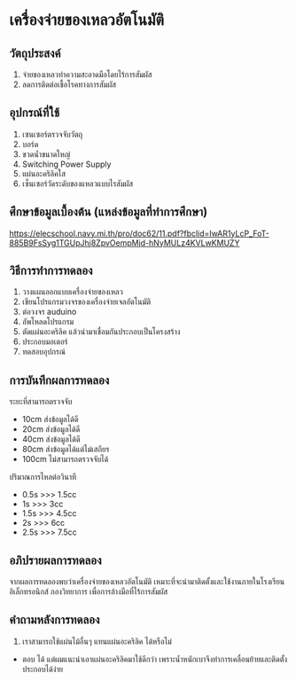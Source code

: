 #  เครื่องจ่ายของเหลวอัตโนมัติ

## วัตถุประสงค์
1. จ่ายของเหลวทำความสะอาดมือโดยไร้การสัมผัส
2. ลดการติดต่อเชื้อโรคทางการสัมผัส

## อุปกรณ์ที่ใช้
1. เซนเซอร์ตรวจจับวัตถุ
2. บอร์ด
3. ขวดนํ้าขนาดใหญ่
4. Switching Power Supply
5. แผ่นอะคริลิคใส
6. เซ็นเซอร์วัดระดับของแหลวแบบไรสัมผัส

## ศึกษาข้อมูลเบื้องต้น (แหล่งข้อมูลที่ทำการศึกษา) 
https://elecschool.navy.mi.th/pro/doc62/11.pdf?fbclid=IwAR1yLcP_FoT-885B9FsSyg1TGUpJhj8ZpvOempMjd-hNyMULz4KVLwKMUZY

## วิธีการทำการทดลอง
1. วางแผนออกแบบเครื่องจ่ายของเหลว
2. เขียนโปรแกรมวงจรของเครื่องจ่ายเจลอัตโนมัติ
3. ต่อวงจร auduino
4. อัพโหลดโปรแกรม
5. ตัดแผ่นอะคริลิค แล้วนำมาเชื่อมกันประกอบเป็นโครงสร้าง
6. ประกอบมอเตอร์
7. ทดสอบอุปกรณ์  

## การบันทึกผลการทดลอง
ระยะที่สามารถตรวจจับ
- 10cm    ส่งข้อมูลได้ดี
- 20cm    ส่งข้อมูลได้ดี
- 40cm    ส่งข้อมูลได้ดี
- 80cm    ส่งข้อมูลได้แต่ไม่เสถียร
- 100cm   ไม่สามารถตรวจจับได้

ปริมาณการไหลต่อวินาที
- 0.5s   >>>   1.5cc
- 1s     >>>   3cc
- 1.5s   >>>   4.5cc
- 2s     >>>   6cc
- 2.5s   >>>   7.5cc

## อภิปรายผลการทดลอง
จากผลการทดลองพบว่าเครื่องจ่ายของเหลวอัตโนมัติ เหมาะที่จะนำมาติดตั้งและใช้งานภายในโรงเรียนอิเล็กทรอนิกส์ กองวิทยาการ เพื่อการล้างมือที่ไร้การสัมผัส 

## คำถามหลังการทดลอง
1. เราสามารถใช้แผ่นไม้อื่นๆ แทนแผ่นอะคริลิค ได้หรือไม่
* ตอบ ได้ แต่ผมแนะนำเอาแผ่นอะคริลิคมาใช้ดีกว่า เพราะนํ้าหนักเบาจึงทำการเคลื่อนย้ายและติดตั้ง ประกอบได้ง่าย
